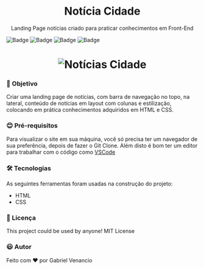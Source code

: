 <h1 align="center">Notícia Cidade</h1>
<p align="center">Landing Page notícias criado para praticar conhecimentos em Front-End</p>

![Badge](https://img.shields.io/github/issues/Gabriel-Venancio/noticias-cidade)
![Badge](https://img.shields.io/github/forks/Gabriel-Venancio/noticias-cidade)
![Badge](https://img.shields.io/github/stars/Gabriel-Venancio/noticias-cidade)
![Badge](https://img.shields.io/github/license/Gabriel-Venancio/noticias-cidade)


<h1 align="center">
  <img alt="Notícias Cidade" title="#Notícias Cidade" src="./imagens/demo.gif" />
</h1>


### :dart: Objetivo


Criar uma landing page de notícias, com barra de navegação no topo, na lateral, conteúdo de notícias em layout com colunas e estilização, colocando em prática conhecimentos adquiridos em HTML e CSS.

### :blush: Pré-requisitos

Para visualizar o site em sua máquina, você só precisa ter um navegador de sua preferência, depois de fazer o Git Clone.
Além disto é bom ter um editor para trabalhar com o código como [VSCode](https://code.visualstudio.com/)

### 🛠 Tecnologias

As seguintes ferramentas foram usadas na construção do projeto:

- HTML
- CSS

### 📜 Licença

This project could be used by anyone! MIT License

### :smiley: Autor
Feito com ❤️ por Gabriel Venancio 

